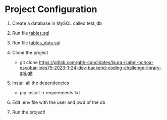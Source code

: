 # Project Configuration

1. Create a database in MySQL called test_db 

2. Run file [tables.sql](../dbBuild/v1.0/tables.sql)

3. Run file [tables_data.sql](../dbBuild/v1.0/tables_data.sql)

4. Clone the project 

    - git clone https://gitlab.com/gbh-candidates/laura-isabel-ochoa-escobar-loes75-2023-1-24-dev-backend-coding-challenge-library-api.git

5. Install all the dependencies
   
    - pip install -r requirements.txt
   
6. Edit .env file with the user and pwd of the db
   
7. Run the project!
